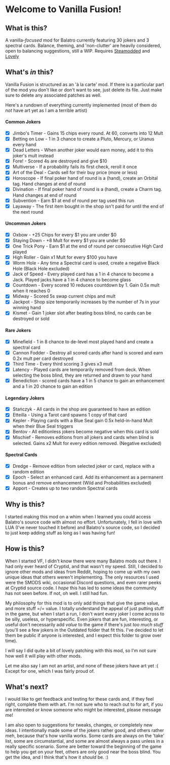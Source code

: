 # Welcome to Vanilla Fusion!
## What is this?

A vanilla-_focused_ mod for Balatro currently featuring 30 jokers and 3 spectral cards. Balance, theming, and 'non-clutter' are heavily considered, open to balancing suggestions, still a WIP.
Requires [Steamodded](https://github.com/Steamodded/smods) and [Lovely](https://github.com/ethangreen-dev/lovely-injector)

## What's _in_ this?

Vanilla Fusion is structured as an 'à la carte' mod. If there is a particular part of the mod you don't like or don't want to see, just delete its file. Just make sure to delete any associated patches as well. 

Here's a rundown of everything currently implemented (most of them do _not_ have art yet as I am a terrible artist)
#### Common Jokers
* [x] Jimbo's Timer - Gains 15 chips every round. At 60, converts into 12 Mult
* [x] Betting on Low - 1 in 3 chance to create a Pluto, Mercury, or Uranus every hand
* [x] Dead Letters - When another joker would earn money, add it to this joker's mult instead
* [x] Fore! - Scored 4s are destroyed and give $10
* [x] Multiverse - If a probability fails its first check, reroll it once
* [x] Art of the Deal - Cards sell for their buy price (more or less)
* [x] Horoscope - If final poker hand of round is a (hand), create an Orbital tag. Hand changes at end of round
* [x] Divination - If final poker hand of round is a (hand), create a Charm tag. Hand changes at end of round
* [x] Subvention - Earn $1 at end of round per tag used this run
* [x] Layaway - The first item bought in the shop isn't paid for until the end of the next round
#### Uncommon Jokers
* [x] Oxbow - +25 Chips for every $1 you are under $0
* [x] Staying Down - +8 Mult for every $1 you are under $0
* [x] One Trick Pony - Earn $1 at the end of round per consecutive High Card played
* [x] High Roller - Gain x1 Mult for every $100 you have
* [x] Worm Hole - Any time a Spectral card is used, create a negative Black Hole (Black Hole excluded)
* [x] Jack of Speed - Every played card has a 1 in 4 chance to become a Jack. Played jacks have a 1 in 4 chance to become glass
* [x] Countdown - Every scored 10 reduces countdown by 1. Gain 0.5x mult when it reaches 0
* [x] Midway - Scored 5s swap current chips and mult
* [x] Jackpot - Shop size temporarily increases by the number of 7s in your winning hand
* [x] Kismet - Gain 1 joker slot after beating boss blind, no cards can be destroyed or sold
#### Rare Jokers
* [x] Minefield - 1 in 8 chance to de-level most played hand and create a spectral card
* [x] Cannon Fodder - Destroy all scored cards after hand is scored and earn 0.2x mult per card destroyed
* [x] Third Time - Every third scoring 3 gives x3 mult
* [x] Latency - Played cards are temporarily removed from deck. When selecting the boss blind, they are returned and drawn to your hand
* [x] Benediction - scored cards have a 1 in 5 chance to gain an enhancement and a 1 in 20 chance to gain an edition
#### Legendary Jokers
* [x] Stańczyk - All cards in the shop are guaranteed to have an edition
* [x] Etteilla - Using a Tarot card spawns 1 copy of that card
* [x] Kepler - Playing cards with a Blue Seal gain 0.5x held-in-hand Mult when their Blue Seal triggers
* [x] Bentov - All editionless jokers become negative when this card is sold
* [x] Mischief - Removes editions from all jokers and cards when blind is selected. Gains x2 Mult for every edition removed. (Negative excluded)
#### Spectral Cards
* [X] Dredge - Remove edition from selected joker or card, replace with a random edition
* [X] Epoch - Select an enhanced card. Add its enhancement as a permanent bonus and remove enhancement (Wild and Probabilities excluded)
* [X] Apport - Creates up to two random Spectral cards

## Why is this?

I started making this mod on a whim when I learned you could access Balatro's source code with almost no effort. Unfortunately, I fell in love with LUA (I've never touched it before) and Balatro's source code, so I decided to just keep adding stuff as long as I was having fun! 

## How is this?

When I started VF, I didn't know there were many Balatro mods out there. I had only ever heard of Cryptid, and that wasn't my speed. Still, I decided to ignore other mods and ideas from Reddit, hoping to come up with my own unique ideas that others weren't implementing. The only resources I used were the SMODS wiki, occasional Discord questions, and even rarer peeks at Cryptid source code. I _hope_ this has led to some ideas the community has not seen before. If not, oh well. I still had fun.

My philosophy for this mod is to only add things that give the game value, and more stuff =/= value. I totally understand the appeal of just putting stuff in the game, but when I start a run, I don't want every joker I come across to be silly, useless, or hyperspecific. Even jokers that are fun, interesting, or useful don't necessarily add _value_ to the game if there's just _too much stuff_ (you'll see a few jokers in the Outdated folder that fit this. I've decided to let them be public if anyone is interested, and I expect this folder to grow over time). 

I will say I did quite a bit of lovely patching with this mod, so I'm not sure how well it will play with other mods. 

Let me also say I am not an artist, and none of these jokers have art yet :( Except for one, which I was fairly proud of.

## What's next?

I would like to get feedback and testing for these cards and, if they feel right, complete them with art. I'm not sure who to reach out to for art, if you are interested or know someone who might be interested, please message me!

I am also open to suggestions for tweaks, changes, or completely new ideas. I intentionally made some of the jokers rather good, and others rather meh, because that's how vanilla works. Some cards are always on the 'take' list, some are circumstantial, and some are almost always a pass unless in a really specific scenario. Some are better toward the beginning of the game to help you get on your feet, others are only good near the boss blind. You get the idea, and I think that's how it _should_ be. :) 
